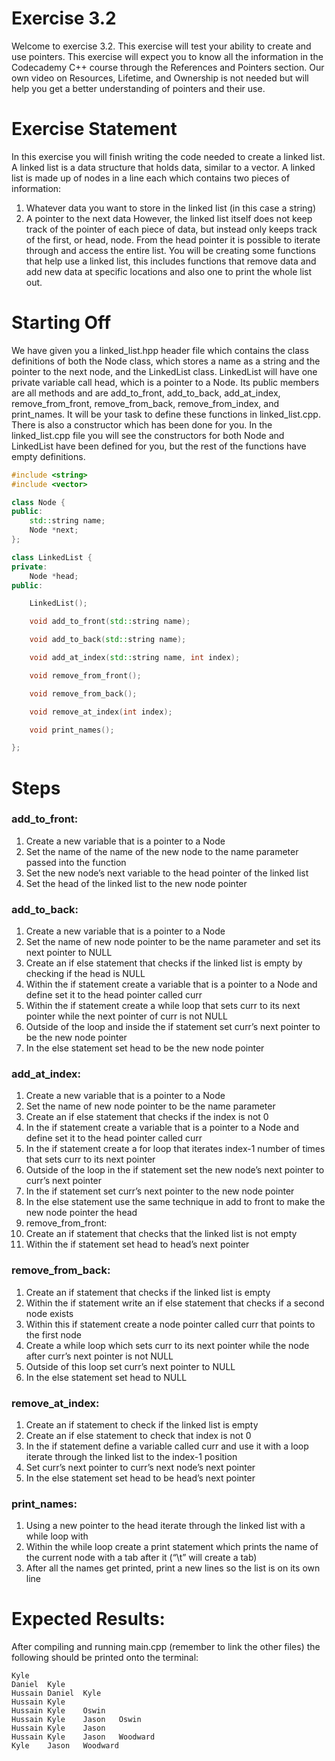 # Exercise 3.2

Welcome to exercise 3.2. This exercise will test your ability to create and use pointers. This exercise will expect you to know all the information in the Codecademy C++ course through the References and Pointers section. Our own video on Resources, Lifetime, and Ownership is not needed but will help you get a better understanding of pointers and their use.

# Exercise Statement

In this exercise you will finish writing the code needed to create a linked list. A linked list is a data structure that holds data, similar to a vector. A linked list is made up of nodes in a line each which contains two pieces of information:
1. Whatever data you want to store in the linked list (in this case a string)
2. A pointer to the next data
However, the linked list itself does not keep track of the pointer of each piece of data, but instead only keeps track of the first, or head, node. From the head pointer it is possible to iterate through and access the entire list. You will be creating some functions that help use a linked list, this includes functions that remove data and add new data at specific locations and also one to print the whole list out. 

# Starting Off

We have given you a linked_list.hpp header file which contains the class definitions of both the Node class, which stores a name as a string and the pointer to the next node, and the LinkedList class. LinkedList will have one private variable call head, which is a pointer to a Node. Its public members are all methods and are add_to_front, add_to_back, add_at_index, remove_from_front, remove_from_back, remove_from_index, and print_names. It will be your task to define these functions in linked_list.cpp. There is also a constructor which has been done for you. In the linked_list.cpp file you will see the constructors for both Node and LinkedList have been defined for you, but the rest of the functions have empty definitions. 

```c++
#include <string>
#include <vector>

class Node {
public:
    std::string name;
    Node *next;
};

class LinkedList {
private:
    Node *head;
public:

    LinkedList();

    void add_to_front(std::string name);

    void add_to_back(std::string name);

    void add_at_index(std::string name, int index);

    void remove_from_front();

    void remove_from_back();

    void remove_at_index(int index);

    void print_names();

};
```

# Steps
### add_to_front:
1. Create a new variable that is a pointer to a Node
2. Set the name of the name of the new node to the name parameter passed into the function
3. Set the new node’s next variable to the head pointer of the linked list
4. Set the head of the linked list to the new node pointer
### add_to_back:
1. Create a new variable that is a pointer to a Node
2. Set the name of new node pointer to be the name parameter and set its next pointer to NULL
3. Create an if else statement that checks if the linked list is empty by checking if the head is NULL
4. Within the if statement create a variable that is a pointer to a Node and define set it to the head pointer called curr
5. Within the if statement create a while loop that sets curr to its next pointer while the next pointer of curr is not NULL
6. Outside of the loop and inside the if statement set curr’s next pointer to be the new node pointer
7. In the else statement set head to be the new node pointer
### add_at_index:
1. Create a new variable that is a pointer to a Node
2. Set the name of new node pointer to be the name parameter
3. Create an if else statement that checks if the index is not 0
4. In the if statement create a variable that is a pointer to a Node and define set it to the head pointer called curr
5. In the if statement create a for loop that iterates index-1 number of times that sets curr to its next pointer
6. Outside of the loop in the if statement set the new node’s next pointer to curr’s next pointer
7. In the if statement set curr’s next pointer to the new node pointer
8. In the else statement use the same technique in add to front to make the new node pointer the head
9. remove_from_front:
10. Create an if statement that checks that the linked list is not empty
11. Within the if statement set head to head’s next pointer
### remove_from_back:
1. Create an if statement that checks if the linked list is empty
2. Within the if statement write an if else statement that checks if a second node exists
3. Within this if statement create a node pointer called curr that points to the first node
4. Create a while loop which sets curr to its next pointer while the node after curr’s next pointer is not NULL
5. Outside of this loop set curr’s next pointer to NULL
6. In the else statement set head to NULL
### remove_at_index: 
1. Create an if statement to check if the linked list is empty
2. Create an if else statement to check that index is not 0
3. In the if statement define a variable called curr and use it with a loop iterate through the linked list to the index-1 position
4. Set curr’s next pointer to curr’s next node’s next pointer
5. In the else statement set head to be head’s next pointer
### print_names:
1. Using a new pointer to the head iterate through the linked list with a while loop with
2. Within the while loop create a print statement which prints the name of the current node with a tab after it (“\t” will create a tab)
3. After all the names get printed, print a new lines so the list is on its own line

# Expected Results:
After compiling and running main.cpp (remember to link the other files) the following should be printed onto the terminal:
```
Kyle    
Daniel  Kyle    
Hussain Daniel  Kyle    
Hussain Kyle    
Hussain Kyle    Oswin   
Hussain Kyle    Jason   Oswin   
Hussain Kyle    Jason   
Hussain Kyle    Jason   Woodward    
Kyle    Jason   Woodward    
```
